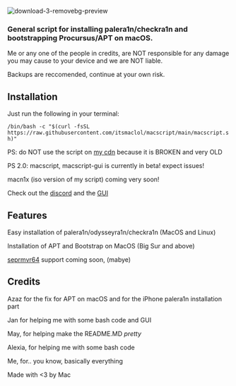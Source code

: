 
![download-3-removebg-preview](https://github.com/itsmaclol/macscript/assets/130684812/0693d09a-ad9f-48a4-b805-18d2396aa8ac)

<h3 align="left">General script for installing palera1n/checkra1n and bootstrapping Procursus/APT on macOS.</h3>

Me or any one of the people in credits, are NOT responsible for any damage you may cause to your device and we are NOT liable.

Backups are reccomended, continue at your own risk.

## Installation

Just run the following in your terminal:

`/bin/bash -c "$(curl -fsSL https://raw.githubusercontent.com/itsmaclol/macscript/main/macscript.sh)"`

PS: do NOT use the script on [my cdn](https://cdn.planks.ml/scripts) because it is BROKEN and very OLD

PS 2.0: macscript, macscript-gui is currently in beta! expect issues!

macn1x (iso version of my script) coming very soon!

Check out the [discord](https://discord.gg/4nAfQthY6h)
and the [GUI](https://github.com/itsmaclol/macscript-gui)

## Features
Easy installation of palera1n/odysseyra1n/checkra1n (MacOS and Linux)

Installation of APT and Bootstrap on MacOS (Big Sur and above)

[seprmvr64](github.com/mineek/seprmvr64) support coming soon, (mabye)

## Credits
Azaz for the fix for APT on macOS and for the iPhone palera1n installation part

Jan for helping me with some bash code and GUI

May, for helping make the README.MD *pretty*

Alexia, for helping me with some bash code

Me, for.. you know, basically everything

Made with <3 by Mac
